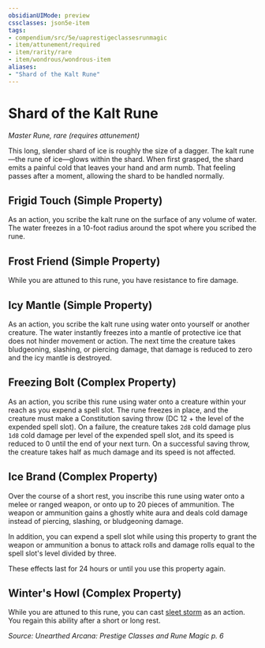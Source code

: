```yaml
---
obsidianUIMode: preview
cssclasses: json5e-item
tags:
- compendium/src/5e/uaprestigeclassesrunmagic
- item/attunement/required
- item/rarity/rare
- item/wondrous/wondrous-item
aliases: 
- "Shard of the Kalt Rune"
---
```

# Shard of the Kalt Rune
*Master Rune, rare (requires attunement)*  


This long, slender shard of ice is roughly the size of a dagger. The kalt rune—the rune of ice—glows within the shard. When first grasped, the shard emits a painful cold that leaves your hand and arm numb. That feeling passes after a moment, allowing the shard to be handled normally.

## Frigid Touch (Simple Property)

As an action, you scribe the kalt rune on the surface of  any volume of water. The water freezes in a 10-foot radius around the spot where you scribed the rune.

## Frost Friend (Simple Property)

While you are attuned to this rune, you have resistance to fire damage.

## Icy Mantle (Simple Property)

As an action, you scribe the kalt rune using water onto yourself or another creature. The water instantly freezes into a mantle of protective ice that does not hinder movement or action. The next time the creature takes bludgeoning, slashing, or piercing damage, that damage is reduced to zero and the icy mantle is destroyed.

## Freezing Bolt (Complex Property)

As an action, you scribe this rune using water onto a creature within your reach as you expend a spell slot. The rune freezes in place, and the creature must make a Constitution saving throw (DC 12 + the level of the expended spell slot). On a failure, the creature takes `2d8` cold damage plus `1d8` cold damage per level of the expended spell slot, and its speed is reduced to 0 until the end of your next turn. On a successful saving throw, the creature takes half as much damage and its speed is not affected.

## Ice Brand (Complex Property)

Over the course of a short rest, you inscribe this rune using water onto a melee or ranged weapon, or onto up to 20 pieces of ammunition. The weapon or ammunition gains a ghostly white aura and deals cold damage instead of piercing, slashing, or bludgeoning damage.

In addition, you can expend a spell slot while using this property to grant the weapon or ammunition a bonus to attack rolls and damage rolls equal to the spell slot's level divided by three.

These effects last for 24 hours or until you use this property again.

## Winter's Howl (Complex Property)

While you are attuned to this rune, you can cast [sleet storm](/Systems/5e/spells/sleet-storm.md) as an action. You regain this ability after a short or long rest.

*Source: Unearthed Arcana: Prestige Classes and Rune Magic p. 6*